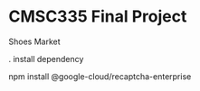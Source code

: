 # CMSC335 Final Project


Shoes Market


. install dependency

npm install @google-cloud/recaptcha-enterprise
